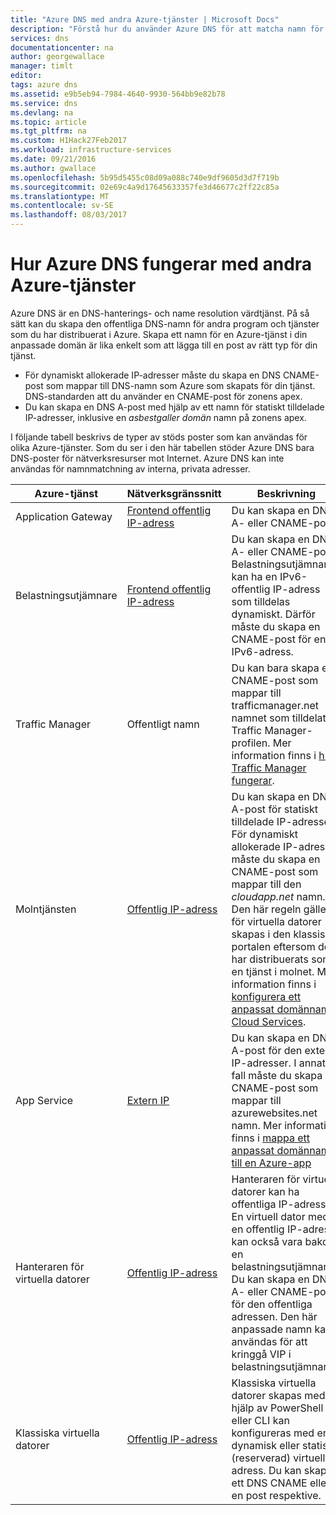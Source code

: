 ```yaml
---
title: "Azure DNS med andra Azure-tjänster | Microsoft Docs"
description: "Förstå hur du använder Azure DNS för att matcha namn för andra Azure-tjänster"
services: dns
documentationcenter: na
author: georgewallace
manager: timlt
editor: 
tags: azure dns
ms.assetid: e9b5eb94-7984-4640-9930-564bb9e82b78
ms.service: dns
ms.devlang: na
ms.topic: article
ms.tgt_pltfrm: na
ms.custom: H1Hack27Feb2017
ms.workload: infrastructure-services
ms.date: 09/21/2016
ms.author: gwallace
ms.openlocfilehash: 5b95d5455c08d09a088c740e9df9605d3d7f719b
ms.sourcegitcommit: 02e69c4a9d17645633357fe3d46677c2ff22c85a
ms.translationtype: MT
ms.contentlocale: sv-SE
ms.lasthandoff: 08/03/2017
---
```

# <a name="how-azure-dns-works-with-other-azure-services"></a>Hur Azure DNS fungerar med andra Azure-tjänster

Azure DNS är en DNS-hanterings- och name resolution värdtjänst. På så sätt kan du skapa den offentliga DNS-namn för andra program och tjänster som du har distribuerat i Azure. Skapa ett namn för en Azure-tjänst i din anpassade domän är lika enkelt som att lägga till en post av rätt typ för din tjänst.

* För dynamiskt allokerade IP-adresser måste du skapa en DNS CNAME-post som mappar till DNS-namn som Azure som skapats för din tjänst. DNS-standarden att du använder en CNAME-post för zonens apex.
* Du kan skapa en DNS A-post med hjälp av ett namn för statiskt tilldelade IP-adresser, inklusive en *asbestgaller domän* namn på zonens apex.

I följande tabell beskrivs de typer av stöds poster som kan användas för olika Azure-tjänster. Som du ser i den här tabellen stöder Azure DNS bara DNS-poster för nätverksresurser mot Internet. Azure DNS kan inte användas för namnmatchning av interna, privata adresser.

| Azure-tjänst | Nätverksgränssnitt | Beskrivning |
| --- | --- | --- |
| Application Gateway |[Frontend offentlig IP-adress](dns-custom-domain.md#public-ip-address) |Du kan skapa en DNS A- eller CNAME-post. |
| Belastningsutjämnare |[Frontend offentlig IP-adress](dns-custom-domain.md#public-ip-address)  |Du kan skapa en DNS A- eller CNAME-post. Belastningsutjämnaren kan ha en IPv6-offentlig IP-adress som tilldelas dynamiskt. Därför måste du skapa en CNAME-post för en IPv6-adress. |
| Traffic Manager |Offentligt namn |Du kan bara skapa en CNAME-post som mappar till trafficmanager.net namnet som tilldelats Traffic Manager-profilen. Mer information finns i [hur Traffic Manager fungerar](../traffic-manager/traffic-manager-overview.md#traffic-manager-example). |
| Molntjänsten |[Offentlig IP-adress](dns-custom-domain.md#public-ip-address) |Du kan skapa en DNS A-post för statiskt tilldelade IP-adresser. För dynamiskt allokerade IP-adresser måste du skapa en CNAME-post som mappar till den *cloudapp.net* namn. Den här regeln gäller för virtuella datorer skapas i den klassiska portalen eftersom de har distribuerats som en tjänst i molnet. Mer information finns i [konfigurera ett anpassat domännamn i Cloud Services](../cloud-services/cloud-services-custom-domain-name-portal.md). |
| App Service | [Extern IP](dns-custom-domain.md#app-service-web-apps) |Du kan skapa en DNS A-post för den externa IP-adresser. I annat fall måste du skapa en CNAME-post som mappar till azurewebsites.net namn. Mer information finns i [mappa ett anpassat domännamn till en Azure-app](../app-service-web/web-sites-custom-domain-name.md) |
| Hanteraren för virtuella datorer |[Offentlig IP-adress](dns-custom-domain.md#public-ip-address) |Hanteraren för virtuella datorer kan ha offentliga IP-adresser. En virtuell dator med en offentlig IP-adress kan också vara bakom en belastningsutjämnare. Du kan skapa en DNS A- eller CNAME-post för den offentliga adressen. Den här anpassade namn kan användas för att kringgå VIP i belastningsutjämnaren. |
| Klassiska virtuella datorer |[Offentlig IP-adress](dns-custom-domain.md#public-ip-address) |Klassiska virtuella datorer skapas med hjälp av PowerShell eller CLI kan konfigureras med en dynamisk eller statisk (reserverad) virtuell adress. Du kan skapa ett DNS CNAME eller en post respektive. |
